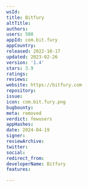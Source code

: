 ```yaml
---
wsId: 
title: Bitfury
altTitle: 
authors: 
users: 500
appId: com.bit.fury
appCountry: 
released: 2022-10-17
updated: 2023-02-26
version: '1.4'
stars: 3.9
ratings: 
reviews: 
website: https://bitfury.com
repository: 
issue: 
icon: com.bit.fury.png
bugbounty: 
meta: removed
verdict: fewusers
appHashes: 
date: 2024-04-19
signer: 
reviewArchive: 
twitter: 
social: 
redirect_from: 
developerName: Bitfury
features: 

---
```


